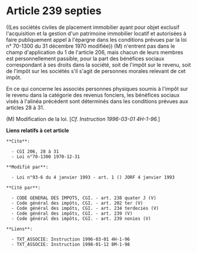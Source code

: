 # Article 239 septies

((Les sociétés civiles de placement immobilier ayant pour objet exclusif l'acquisition et la gestion d'un patrimoine
immobilier locatif et autorisées à faire publiquement appel à l'épargne dans les conditions prévues par la loi n° 70-1300 du
31 décembre 1970 modifiée)) (M) n'entrent pas dans le champ d'application du 1 de l'article 206, mais chacun de leurs membres
est personnellement passible, pour la part des bénéfices sociaux correspondant à ses droits dans la société, soit de l'impôt
sur le revenu, soit de l'impôt sur les sociétés s'il s'agit de personnes morales relevant de cet impôt.

En ce qui concerne les associés personnes physiques soumis à l'impôt sur le revenu dans la catégorie des revenus fonciers,
les bénéfices sociaux visés à l'alinéa précédent sont déterminés dans les conditions prévues aux articles 28 à 31.

(M) Modification de la loi. [*Cf. Instruction 1996-03-01 4H-1-96.*]

**Liens relatifs à cet article**

	**Cite**:

	  - CGI 206, 28 à 31
	  - Loi n°70-1300 1970-12-31

	**Modifié par**:

	  - Loi n°93-6 du 4 janvier 1993 - art. 1 () JORF 4 janvier 1993

	**Cité par**:

	  - CODE GENERAL DES IMPOTS, CGI. - art. 238 quater J (V)
	  - Code général des impôts, CGI. - art. 202 ter (V)
	  - Code général des impôts, CGI. - art. 234 terdecies (V)
	  - Code général des impôts, CGI. - art. 239 (V)
	  - Code général des impôts, CGI. - art. 239 nonies (V)

	**Liens**:

	  - TXT_ASSOCIE: Instruction 1996-03-01 4H-1-96
	  - TXT_ASSOCIE: Instruction 1998-01-12 8M-1-98
